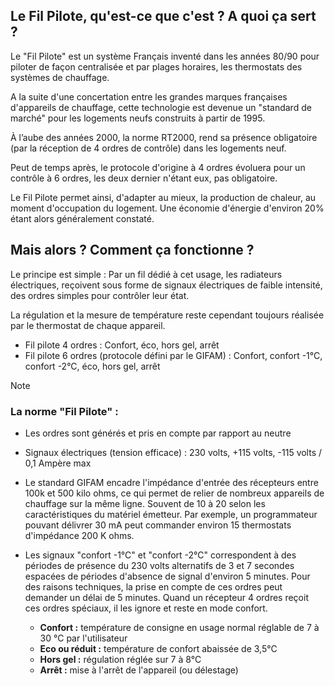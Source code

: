 ## Le Fil Pilote, qu'est-ce que c'est ? A quoi ça sert ?
Le "Fil Pilote" est un système Français inventé dans les années 80/90 pour piloter de façon centralisée et par plages horaires, les thermostats des systèmes de chauffage.

A la suite d'une concertation entre les grandes marques françaises d'appareils de chauffage, cette technologie est devenue un "standard de marché" pour les logements neufs construits à partir de 1995.

À l’aube des années 2000, la norme RT2000, rend sa présence obligatoire (par la réception de 4 ordres de contrôle) dans les logements neuf.

Peut de temps après, le protocole d'origine à 4 ordres évoluera pour un contrôle à 6 ordres, les deux dernier n'étant eux, pas obligatoire.

Le Fil Pilote permet ainsi, d'adapter au mieux, la production de chaleur, au moment d'occupation du logement. Une économie d'énergie d'environ 20% étant alors généralement constaté.

## Mais alors ? Comment ça fonctionne ?
Le principe est simple : Par un fil dédié à cet usage, les radiateurs électriques, reçoivent sous forme de signaux électriques de faible intensité, des ordres simples pour contrôler leur état.

La régulation et la mesure de température reste cependant toujours réalisée par le thermostat de chaque appareil. 
- Fil pilote 4 ordres : Confort, éco, hors gel, arrêt
- Fil pilote 6 ordres (protocole défini par le GIFAM) : Confort, confort -1°C, confort -2°C, éco, hors gel, arrêt

> [!NOTE]
> ### La norme "Fil Pilote" :
> - Les ordres sont générés et pris en compte par rapport au neutre
> - Signaux électriques (tension efficace) : 230 volts, +115 volts, -115 volts / 0,1 Ampère max
> - Le standard GIFAM encadre l'impédance d'entrée des récepteurs entre 100k et 500 kilo ohms, ce qui permet de relier de nombreux appareils de chauffage sur la même ligne. Souvent de 10 à 20 selon les caractéristiques du matériel émetteur. Par exemple, un programmateur pouvant délivrer 30 mA peut commander environ 15 thermostats d'impédance 200 K ohms.
> - Les signaux "confort -1°C" et "confort -2°C" correspondent à des périodes de présence du 230 volts alternatifs de 3 et 7 secondes espacées de périodes d'absence de signal d'environ 5 minutes. Pour des raisons techniques, la prise en compte de ces ordres peut demander un délai de 5 minutes. Quand un récepteur 4 ordres reçoit ces ordres spéciaux, il les ignore et reste en mode confort.
>
>   - __Confort :__ température de consigne en usage normal réglable de 7 à 30 °C par l'utilisateur
>   - __Eco ou réduit :__ température de confort abaissée de 3,5°C
>   - __Hors gel :__ régulation réglée sur 7 à 8°C
>   - __Arrêt :__ mise à l'arrêt de l'appareil (ou délestage)